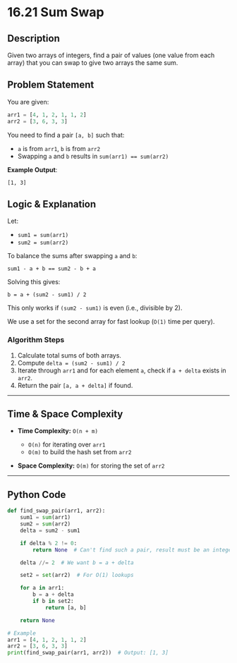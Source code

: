 # 16.21 Sum Swap

## Description

Given two arrays of integers, find a pair of values (one value from each array) that you can swap to give two arrays the same sum.

## Problem Statement

You are given:

```python
arr1 = [4, 1, 2, 1, 1, 2]
arr2 = [3, 6, 3, 3]
```

You need to find a pair `[a, b]` such that:

* `a` is from `arr1`, `b` is from `arr2`
* Swapping `a` and `b` results in `sum(arr1) == sum(arr2)`

**Example Output**:

```
[1, 3]
```

## Logic & Explanation

Let:

* `sum1 = sum(arr1)`
* `sum2 = sum(arr2)`

To balance the sums after swapping `a` and `b`:

```
sum1 - a + b == sum2 - b + a
```

Solving this gives:

```
b = a + (sum2 - sum1) / 2
```

This only works if `(sum2 - sum1)` is even (i.e., divisible by 2).

We use a set for the second array for fast lookup (`O(1)` time per query).

### Algorithm Steps

1. Calculate total sums of both arrays.
2. Compute `delta = (sum2 - sum1) / 2`
3. Iterate through `arr1` and for each element `a`, check if `a + delta` exists in `arr2`.
4. Return the pair `[a, a + delta]` if found.

---

## Time & Space Complexity

* **Time Complexity:** `O(n + m)`

  * `O(n)` for iterating over `arr1`
  * `O(m)` to build the hash set from `arr2`
* **Space Complexity:** `O(m)` for storing the set of `arr2`

---

## Python Code

```python
def find_swap_pair(arr1, arr2):
    sum1 = sum(arr1)
    sum2 = sum(arr2)
    delta = sum2 - sum1

    if delta % 2 != 0:
        return None  # Can't find such a pair, result must be an integer

    delta //= 2  # We want b = a + delta

    set2 = set(arr2)  # For O(1) lookups

    for a in arr1:
        b = a + delta
        if b in set2:
            return [a, b]

    return None

# Example
arr1 = [4, 1, 2, 1, 1, 2]
arr2 = [3, 6, 3, 3]
print(find_swap_pair(arr1, arr2))  # Output: [1, 3]
```
